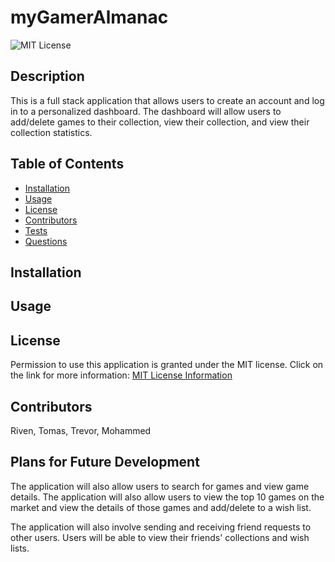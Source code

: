 # myGamerAlmanac
![MIT License](https://img.shields.io/badge/license-MIT-important)

## Description

This is a full stack application that allows users to create an account and log in to a personalized dashboard. The dashboard will allow users to add/delete games to their collection, view their collection, and view their collection statistics. 
## Table of Contents

- [Installation](#installation)
- [Usage](#usage)
- [License](#license)
- [Contributors](#contributors)
- [Tests](#tests)
- [Questions](#questions)

## Installation

## Usage

## License
Permission to use this application is granted under the MIT license.
Click on the link for more information: [MIT License Information](https://opensource.org/licenses/MIT)

## Contributors
Riven, Tomas, Trevor, Mohammed

## Plans for Future Development

The application will also allow users to search for games and view game details. The application will also allow users to view the top 10 games on the market and view the details of those games and add/delete to a wish list.

The application will also involve sending and receiving friend requests to other users. Users will be able to view their friends' collections and wish lists.
